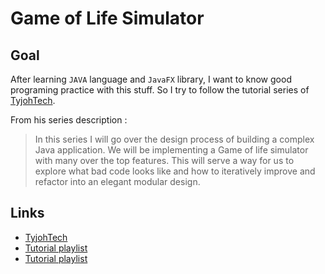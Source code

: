 <h1>Game of Life Simulator</h1>

<h2>Goal</h2>

<p>
    After learning <code>JAVA</code> language and <code>JavaFX</code> library, I want to know good programing practice with this stuff.
    So I try to follow the tutorial series of <a href="https://www.youtube.com/channel/UCHe2RX69vquncwFlJiRcsnw" title="link to TyjohTech youtube channel">TyjohTech</a>.
</p>
<p>From his series description :</p>
<blockquote>In this series I will go over the design process of building a complex Java application. We will be implementing a Game of life simulator with many over the top features. This will serve a way for us to explore what bad code looks like and how to iteratively improve and refactor into an elegant modular design.</blockquote>

<h2>Links</h2>

<ul>
    <li>
        <a href="https://www.youtube.com/channel/UCHe2RX69vquncwFlJiRcsnw" title="link to TyjohTech youtube channel">TyjohTech</a>
    </li>
    <li>
        <a href="https://www.youtube.com/playlist?list=PLCKf4WHHB2LWxL51HTNBz2OcbpswDnXy6" title="link to tutorial youtube playlist">Tutorial playlist</a>
    </li>
    <li>
        <a href="https://www.youtube.com/playlist?list=PLCKf4WHHB2LWxL51HTNBz2OcbpswDnXy6" title="link to tutorial youtube playlist">Tutorial playlist</a>
    </li>
</ul>